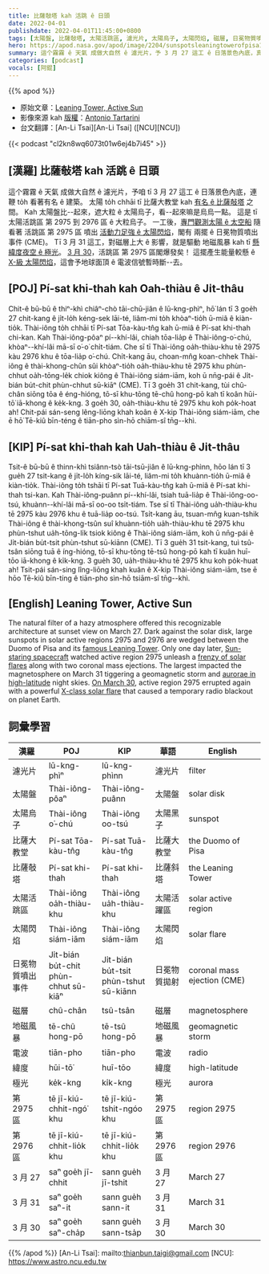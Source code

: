 ```yaml
---
title: 比薩敧塔 kah 活跳 ê 日頭
date: 2022-04-01
publishdate: 2022-04-01T11:45:00+0800
tags: [太陽盤, 比薩敧塔, 太陽活跳區, 濾光片, 太陽烏子, 太陽閃焰, 磁層, 日冕物質噴出事件, CME, 電波, X-級太陽閃焰, 緯度, 極光]
hero: https://apod.nasa.gov/apod/image/2204/sunspotsleaningtowerofpisa1024.jpg
summary: 這个霧霧 ê 天氣 成做大自然 ê 濾光片，予 3 月 27 這工 ê 日落景色內底，真簡單 to̍h 揣會著有名 ê 建築。
categories: [podcast]
vocals: [阿錕]
---
```


{{% apod %}}

- 原始文章：[Leaning Tower, Active Sun](https://apod.nasa.gov/apod/ap220401.html)
- 影像來源 kah [版權][copyright]：[Antonio Tartarini](giabar5insta@gmail.com)
- 台文翻譯：[An-Li Tsai][An-Li Tsai] ([NCU][NCU])

{{< podcast "cl2kn8wq6073t01w6ej4b7i45" >}}

## [漢羅] 比薩敧塔 kah 活跳 ê 日頭
這个霧霧 ê 天氣 成做大自然 ê 濾光片，予咱 tī 3 月 27 這工 ê 日落景色內底，連鞭 to̍h 看著有名 ê 建築。
太陽 to̍h chhāi tī 比薩大教堂 kah [有名 ê 比薩敧塔][famous Leaning Tower] 之間。
Kah 太陽盤比--起來，遮大粒 ê 太陽烏子，看--起來嘛是烏烏一點。
這是 tī 太陽活跳區 第 2975 到 2976 區 ê 大粒烏子。
一工後，[專門觀測太陽 ê 太空船][Sun-staring spacecraft] 隨看著 活跳區 第 2975 區 噴出 [活動力足強 ê 太陽閃焰][frenzy of solar flares]，閣有 兩擺 ê 日冕物質噴出事件 (CME)。
Tī 3 月 31 這工，對磁層上大 ê 影響，就是驅動 地磁風暴 kah tī [懸緯度夜空 ê 極光][aurorae in high-latitude]。
[3 月 30][On March 30]，活跳區 第 2975 區閣爆發矣！
這擺產生能量較懸 ê [X-級 太陽閃焰][X-class solar flare]，這會予地球面頂 ê 電波信號暫時斷--去。


## [POJ] Pí-sat khi-thah kah Oah-thiàu ê Ji̍t-thâu
Chit-ê bū-bū ê thiⁿ-khì chiâⁿ-chò tāi-chū-jiân ê lū-kng-phìⁿ, hō͘ lán tī 3 goe̍h 27 chit-kang ê ji̍t-lo̍h kéng-sek lāi-té, liâm-mi to̍h khòaⁿ-tio̍h ū-miâ ê kiàn-tio̍k.
Thài-iông to̍h chhāi tī Pí-sat Tōa-kàu-tn̂g kah ū-miâ ê Pí-sat khi-thah chi-kan.
Kah Thài-iông-pôaⁿ pí--khí-lâi, chiah tōa-lia̍p ê Thài-iông-o͘-chú, khòaⁿ--khí-lâi mā-sī o͘-o͘ chi̍t-tiám.
Che sī tī Thài-iông oa̍h-thiàu-khu tē 2975 kàu 2976 khu ê tōa-lia̍p o͘-chú.
Chi̍t-kang āu, choan-mn̂g koan-chhek Thài-iông ê thài-khong-chûn sûi khòaⁿ-tio̍h oa̍h-thiàu-khu tē 2975 khu phùn-chhut oa̍h-tōng-le̍k chiok kiông ê Thài-iông siám-iām, koh ū nn̄g-pái ê Ji̍t-bián bu̍t-chit phùn-chhut sū-kiāⁿ (CME).
Tī 3 goe̍h 31 chit-kang, tùi chû-chân siōng tōa ê éng-hióng, tō-sī khu-tōng tē-chû hong-pō kah tī koân hūi-tō͘ iā-khong ê ke̍k-kng.
3 goe̍h 30, oa̍h-thiàu-khu tē 2975 khu koh po̍k-hoat ah!
Chit-pái sán-seng lêng-liōng khah koân ê X-kip Thài-iông siám-iām, che ē hō͘ Tē-kiû bīn-téng ê tiān-pho sìn-hō chiām-sî tn̄g--khì.

## [KIP] Pí-sat khi-thah kah Uah-thiàu ê Ji̍t-thâu
Tsit-ê bū-bū ê thinn-khì tsiânn-tsò tāi-tsū-jiân ê lū-kng-phìnn, hōo lán tī 3 gue̍h 27 tsit-kang ê ji̍t-lo̍h kíng-sik lāi-té, liâm-mi to̍h khuànn-tio̍h ū-miâ ê kiàn-tio̍k.
Thài-iông to̍h tshāi tī Pí-sat Tuā-kàu-tn̂g kah ū-miâ ê Pí-sat khi-thah tsi-kan.
Kah Thài-iông-puânn pí--khí-lâi, tsiah tuā-lia̍p ê Thài-iông-oo-tsú, khuànn--khí-lâi mā-sī oo-oo tsi̍t-tiám.
Tse sī tī Thài-iông ua̍h-thiàu-khu tē 2975 kàu 2976 khu ê tuā-lia̍p oo-tsú.
Tsi̍t-kang āu, tsuan-mn̂g kuan-tshik Thài-iông ê thài-khong-tsûn suî khuànn-tio̍h ua̍h-thiàu-khu tē 2975 khu phùn-tshut ua̍h-tōng-li̍k tsiok kiông ê Thài-iông siám-iām, koh ū nn̄g-pái ê Ji̍t-bián bu̍t-tsit phùn-tshut sū-kiānn (CME).
Tī 3 gue̍h 31 tsit-kang, tuì tsû-tsân siōng tuā ê íng-hióng, tō-sī khu-tōng tē-tsû hong-pō kah tī kuân huī-tōo iā-khong ê ki̍k-kng.
3 gue̍h 30, ua̍h-thiàu-khu tē 2975 khu koh po̍k-huat ah!
Tsit-pái sán-sing lîng-liōng khah kuân ê X-kip Thài-iông siám-iām, tse ē hōo Tē-kiû bīn-tíng ê tiān-pho sìn-hō tsiām-sî tn̄g--khì.

## [English] Leaning Tower, Active Sun
The natural filter of a hazy atmosphere offered this recognizable architecture at sunset view on March 27.
Dark against the solar disk, large sunspots in solar active regions 2975 and 2976 are wedged between the Duomo of Pisa and its [famous Leaning Tower][famous Leaning Tower].
Only one day later, [Sun-staring spacecraft][Sun-staring spacecraft] watched active region 2975 unleash a [frenzy of solar flares][frenzy of solar flares] along with two coronal mass ejections.
The largest impacted the magnetosphere on March 31 tiggering a geomagnetic storm and [aurorae in high-latitude][aurorae in high-latitude] night skies.
[On March 30][On March 30], active region 2975 errupted again with a powerful [X-class solar flare][X-class solar flare] that caused a temporary radio blackout on planet Earth.

## 詞彙學習

|漢羅|POJ|KIP|華語|English|
|-|-|-|-|-|
|濾光片|lū-kng-phìⁿ|lū-kng-phìnn|濾光片|filter|
|太陽盤|Thài-iông-pôaⁿ|Thài-iông-puânn|太陽盤|solar disk|
|太陽烏子|Thài-iông o͘-chú|Thài-iông oo-tsú|太陽黑子|sunspot|
|比薩大教堂|Pí-sat Tōa-kàu-tn̂g|Pí-sat Tuā-kàu-tn̂g|比薩大教堂|the Duomo of Pisa|
|比薩敧塔|Pí-sat khi-thah|Pí-sat khi-thah|比薩斜塔|the Leaning Tower|
|太陽活跳區|Thài-iông oa̍h-thiàu-khu|Thài-iông ua̍h-thiàu-khu|太陽活躍區|solar active region|
|太陽閃焰|Thài-iông siám-iām|Thài-iông siám-iām|太陽閃焰|solar flare|
|日冕物質噴出事件|Ji̍t-bián bu̍t-chit phùn-chhut sū-kiāⁿ|Ji̍t-bián bu̍t-tsit phùn-tshut sū-kiānn|日冕物質拋射|coronal mass ejection (CME)|
|磁層|chû-chân|tsû-tsân|磁層|magnetosphere|
|地磁風暴|tē-chû hong-pō|tē-tsû hong-pō|地磁風暴|geomagnetic storm|
|電波|tiān-pho|tiān-pho|電波|radio|
|緯度|hūi-tō͘|huī-tōo|緯度|high-latitude|
|極光|ke̍k-kng|ki̍k-kng|極光|aurora|
|第 2975 區|tē jī-kiú-chhit-ngó͘ khu|tē jī-kiú-tshit-ngóo khu|第 2975 區|region 2975|
|第 2976 區|tē jī-kiú-chhit-lio̍k khu|tē jī-kiú-chhit-lio̍k khu|第 2976 區|region 2976|
|3 月 27|saⁿ goe̍h jī-chhit|sann gue̍h jī-tshit|3 月 27|March 27|
|3 月 31|saⁿ goe̍h saⁿ-it|sann gue̍h sann-it|3 月 31|March 31|
|3 月 30|saⁿ goe̍h saⁿ-cha̍p|sann gue̍h sann-tsa̍p|3 月 30|March 30|

{{% /apod %}}
[An-Li Tsai]: mailto:thianbun.taigi@gmail.com
[NCU]: https://www.astro.ncu.edu.tw

[copyright]: https://apod.nasa.gov/apod/fap/lib/about_apod.html#srapply

[famous Leaning Tower]:https://en.wikipedia.org/wiki/Galileo%27s_Leaning_Tower_of_Pisa_experiment
[Sun-staring spacecraft]:https://soho.nascom.nasa.gov/data/realtime/realtime-update.html
[frenzy of solar flares]:https://spaceweatherarchive.com/2022/03/30/a-cannibal-cme-is-approaching-earth/
[aurorae in high-latitude]:https://spaceweathergallery.com/aurora_gallery.html
[On March 30]:https://twitter.com/TheSunToday/status/1509226327186026496/photo/2
[X-class solar flare]:https://www.swpc.noaa.gov/products/goes-x-ray-flux
